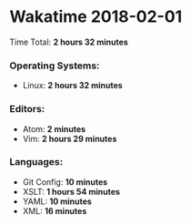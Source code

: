 # Wakatime 2018-02-01

Time Total: **2 hours 32 minutes**

### Operating Systems:
- Linux: **2 hours 32 minutes** 

### Editors:
- Atom: **2 minutes** 
- Vim: **2 hours 29 minutes** 

### Languages:
- Git Config: **10 minutes** 
- XSLT: **1 hours 54 minutes** 
- YAML: **10 minutes** 
- XML: **16 minutes** 

